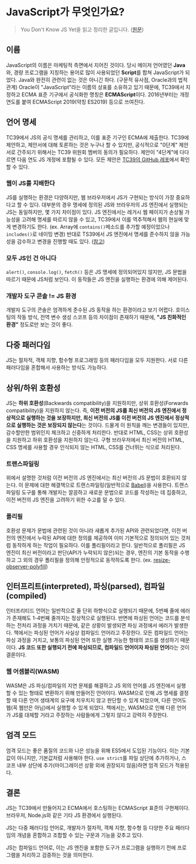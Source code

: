 # JavaScript가 무엇인가요?

> You Don't Know JS Yet을 읽고 정리한 글입니다. ([원문](https://github.com/getify/You-Dont-Know-JS/blob/2nd-ed/get-started/ch1.md))

## 이름

JavaScript의 이름은 마케팅적 측면에서 지어진 것이다. 당시 메이저 언어였던 **Java**와, 경량 프로그램을 지칭하는 용어로 많이 사용되었던 **Script**를 합쳐 JavaScript가 되었다.
Java와 완전히 관련이 없는 것은 아니긴 하다. (구문적 유사점, Oracle과의 법적 관계)
Oracle이 "JavaScript"라는 이름의 상표를 소유하고 있기 때문에, TC39에서 지정하고 ECMA 표준 기구에서 공식화한 명칭은 **ECMAScript**이다. 2016년부터는 개정 연도를 붙여 ECMAScript 2019(약칭 ES2019) 등으로 쓰여진다.

## 언어 명세

TC39에서 JS의 공식 명세를 관리하고, 이를 표준 기구인 ECMA에 제출한다. TC39에 제안하고, 제안서에 대해 토론하는 것은 누구나 할 수 있지만, 공식적으로 "0단계" 제안서로 간주되기 위해서는 TC39 위원회 멤버의 동의가 필요하다. 제안이 "4단계"에 다다르면 다음 연도 JS 개정에 포함될 수 있다. 모든 제안은 [TC39의 GitHub 레포](https://github.com/tc39/proposals)에서 확인할 수 있다.

### 웹이 JS를 지배한다

JS를 실행하는 환경은 다양하지만, 웹 브라우저에서 JS가 구현되는 방식이 가장 중요하다고 할 수 있다. 대부분의 경우 명세에 정의된 JS와 브라우저의 JS 엔진에서 실행되는 JS는 동일하지만, 몇 가지 차이점이 있다.
JS 엔진에서는 레거시 웹 페이지가 손상될 가능성을 고려해 명세를 따르지 않을 수 있고, TC39에서 이를 역추적해서 웹의 현실에 맞게 변경하기도 한다. (ex. Array에 `contains()`메소드를 추가할 예정이었으나 `includes()`로 네이밍 변경)
반대로 TS39에서 JS 엔진에서 명세를 준수하지 않을 가능성을 감수하고 변경을 진행할 때도 있다. ([참고](https://tc39.es/ecma262/multipage/additional-ecmascript-features-for-web-browsers.html))

### 모두 JS인 건 아니다

`alert()`, `console.log()`, `fetch()` 등은 JS 명세에 정의되어있지 않지만, JS 문법을 따르기 때문에 JS처럼 보인다. 이 동작들은 JS 엔진을 실행하는 환경에 의해 제어된다.

### 개발자 도구 콘솔 != JS 환경

개발자 도구의 콘솔은 엄격하게 준수된 JS 동작을 하는 환경이라고 보기 어렵다. 호이스팅의 작동 방식, 전역 변수 생성 스코프 등의 차이점이 존재하기 때문에, **"JS 친화적인 환경"** 정도로만 보는 것이 좋다.

## 다중 패러다임

JS는 절차적, 객체 지향, 함수형 프로그래밍 등의 패러다임을 모두 지원한다. 서로 다른 패러다임을 혼합해서 사용하는 방식도 가능하다.

## 상위/하위 호환성

JS는 **하위 호환성**(Backwards compatibility)을 지원하지만, 상위 호환성(Forwards compatibility)을 지원하지 않는다.
즉, **이전 버전의 JS를 최신 버전의 JS 엔진에서 정상적으로 실행하는 것을 보장하지만, 최신 버전의 JS를 이전 버전의 JS 엔진에서 정상적으로 실행하는 것은 보장되지 않는다**는 것이다.
드물게 이 원칙을 깨는 변경들이 있지만, 감수할만한 범위인지 체크하고 신중하게 처리한다.
반대로 HTML, CSS는 상위 호환성을 지원하고 하위 호환성을 지원하지 않는다. 구형 브라우저에서 최신 버전의 HTML, CSS 명세를 사용할 경우 인식되지 않는 HTML, CSS를 건너뛰는 식으로 처리된다.

### 트랜스파일링

위에서 설명한 것처럼 이전 버전의 JS 엔진에서는 최신 버전의 JS 문법이 호환되지 않는다. 이 문제에 대한 해결책으로 트랜스파일링(일반적으로 [Babel](https://babeljs.io/))을 사용한다. 트랜스파일링 도구를 통해 개발자는 깔끔하고 새로운 문법으로 코드를 작성하는 데 집중하고, 이전 버전의 JS 엔진을 고려하기 위한 수고를 덜 수 있다.

### 폴리필

호환성 문제가 문법에 관련된 것이 아니라 새롭게 추가된 API와 관련되었다면, 이전 버전의 엔진에서 누락된 API에 대한 정의를 제공하여 이미 기본적으로 정의되어 있는 것처럼 동작하게 하는 작업이 필요하다. 이를 폴리필이라고 한다. 일반적으로 폴리필은 JS 엔진이 최신 버전이라고 판단(API가 누락되지 않은)되는 경우, 엔진의 기본 동작을 수행하고 그 외의 경우 폴리필을 정의해 안정적으로 동작하도록 한다. (ex. [resize-observer-polyfill](https://github.com/que-etc/resize-observer-polyfill/blob/master/src/index.js))

## 인터프리트(interpreted), 파싱(parsed), 컴파일(compiled)

인터프리티드 언어는 일반적으로 줄 단위 하향식으로 실행되기 때문에, 5번째 줄에 에러가 존재해도 1-4번째 줄까지는 정상적으로 실행된다. 반면에 파싱된 언어는 코드를 분석하는 전처리 과정을 거치기 때문에, 같은 상황이 발생되면 파싱 과정에서 에러가 발생한다.
책에서는 파싱된 언어가 사실상 컴파일드 언어라고 주장한다. 모든 컴파일드 언어는 파싱 과정을 거치고, 보통의 파싱된 언어 또한 실행 가능한 형태의 코드를 생성하기 때문이다.
**JS 코드 또한 실행되기 전에 파싱되므로, 컴파일드 언어이자 파싱된 언어**라는 것이 결론이다.

### 웹 어셈블리(WASM)

WASM은 JS 파싱/컴파일의 지연 문제를 해결하고 JS 외의 언어를 JS 엔진에서 실행할 수 있는 형태로 변환하기 위해 만들어진 언어이다. WASM으로 인해 JS 명세를 결정할 때 다른 언어 생태계의 요구에 치우치지 않고 판단할 수 있게 되었으며, 다른 언어도 웹(꼭 웹만은 아님)에서 실행할 수 있게 되었다.
책에서는, WASM으로 인해 다른 언어가 JS를 대체할 거라고 주장하는 사람들에게 그렇지 않다고 강력히 주장한다.

## 엄격 모드

엄격 모드는 좋은 품질의 코드와 나은 성능을 위해 ES5에서 도입된 기능이다. 이는 기본값이 아니지만, 기본값처럼 사용해야 한다. `use strict`를 파일 상단에 추가하거나, 스코프 내부 상단에 추가(마이그레이션 상황 외에 권장되지 않음)하면 엄격 모드가 적용된다.

## 결론

JS는 TC39에서 만들어지고 ECMA에서 호스팅하는 ECMAScript 표준의 구현체이다. 브라우저, Node.js와 같은 기타 JS 환경에서 실행된다.

JS는 다중 패러다임 언어로, 개발자가 절차적, 객체 지향, 함수형 등 다양한 주요 패러다임의 개념을 혼합하고 조합할 수 있는 구문과 기능을 갖추고 있다.

JS는 컴파일드 언어로, 이는 JS 엔진을 포함한 도구가 프로그램을 실행하기 전에 프로그램을 처리하고 검증하는 것을 의미한다.
